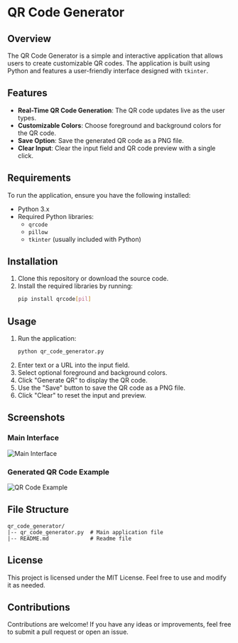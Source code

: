 # QR Code Generator

## Overview
The QR Code Generator is a simple and interactive application that allows users to create customizable QR codes. The application is built using Python and features a user-friendly interface designed with `tkinter`.

## Features
- **Real-Time QR Code Generation**: The QR code updates live as the user types.
- **Customizable Colors**: Choose foreground and background colors for the QR code.
- **Save Option**: Save the generated QR code as a PNG file.
- **Clear Input**: Clear the input field and QR code preview with a single click.

## Requirements
To run the application, ensure you have the following installed:
- Python 3.x
- Required Python libraries:
  - `qrcode`
  - `pillow`
  - `tkinter` (usually included with Python)

## Installation
1. Clone this repository or download the source code.
2. Install the required libraries by running:
   ```bash
   pip install qrcode[pil]
   ```

## Usage
1. Run the application:
   ```bash
   python qr_code_generator.py
   ```
2. Enter text or a URL into the input field.
3. Select optional foreground and background colors.
4. Click "Generate QR" to display the QR code.
5. Use the "Save" button to save the QR code as a PNG file.
6. Click "Clear" to reset the input and preview.

## Screenshots
### Main Interface
![Main Interface](screenshot-main.png)

### Generated QR Code Example
![QR Code Example](screenshot-qr.png)

## File Structure
```
qr_code_generator/
|-- qr_code_generator.py  # Main application file
|-- README.md             # Readme file
```

## License
This project is licensed under the MIT License. Feel free to use and modify it as needed.

## Contributions
Contributions are welcome! If you have any ideas or improvements, feel free to submit a pull request or open an issue.

